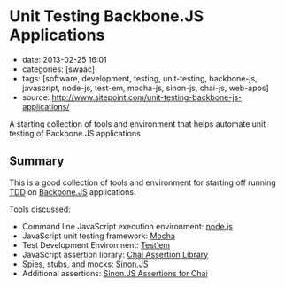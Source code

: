 # Unit Testing Backbone.JS Applications

- date: 2013-02-25 16:01
- categories: [swaac]
- tags: [software, development, testing, unit-testing, backbone-js, javascript, node-js, test-em, mocha-js, sinon-js, chai-js, web-apps]
- source: http://www.sitepoint.com/unit-testing-backbone-js-applications/

A starting collection of tools and environment that helps automate unit testing of Backbone.JS applications


## Summary

This is a good collection of tools and environment for starting off running [TDD] on [Backbone.JS] applications.

Tools discussed:

- Command line JavaScript execution environment: [node.js](http://nodejs.org/)
- JavaScript unit testing framework: [Mocha](http://visionmedia.github.com/mocha/)
- Test Development Environment: [Test'em](https://github.com/airportyh/testem)
- JavaScript assertion library: [Chai Assertion Library](http://chaijs.com/)
 - Spies, stubs, and mocks: [Sinon.JS](http://sinonjs.org/)
- Additional assertions: [Sinon.JS Assertions for Chai](https://github.com/domenic/sinon-chai)

[TDD]: http://www.agiledata.org/essays/tdd.html "Test-driven Development"
[Backbone.JS]: http://backbonejs.org/ "Backbone.JS Javascript Framework"
